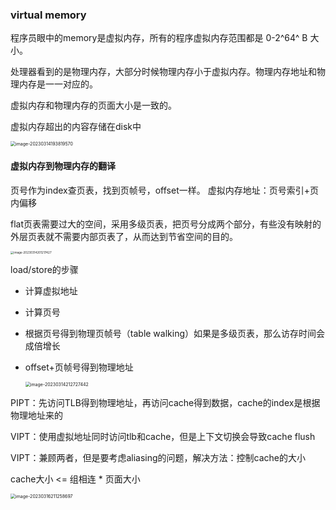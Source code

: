 ### virtual memory

程序员眼中的memory是虚拟内存，所有的程序虚拟内存范围都是 0-2^64^ B 大小。

处理器看到的是物理内存，大部分时候物理内存小于虚拟内存。物理内存地址和物理内存是一一对应的。 

虚拟内存和物理内存的页面大小是一致的。

虚拟内存超出的内容存储在disk中

<img src="https://wangyidipicgo.oss-cn-hangzhou.aliyuncs.com/image-20230314193819570.png" alt="image-20230314193819570" style="zoom:50%;" />

#### 虚拟内存到物理内存的翻译

页号作为index查页表，找到页帧号，offset一样。  虚拟内存地址：页号索引+页内偏移



flat页表需要过大的空间，采用多级页表，把页号分成两个部分，有些没有映射的外层页表就不需要内部页表了，从而达到节省空间的目的。

<img src="https://wangyidipicgo.oss-cn-hangzhou.aliyuncs.com/image-20230314201217427.png" alt="image-20230314201217427" style="zoom: 33%;" />

load/store的步骤

- 计算虚拟地址
- 计算页号
- 根据页号得到物理页帧号（table walking）如果是多级页表，那么访存时间会成倍增长
- offset+页帧号得到物理地址

  <img src="https://wangyidipicgo.oss-cn-hangzhou.aliyuncs.com/image-20230314212727442.png" alt="image-20230314212727442" style="zoom:50%;" />

PIPT：先访问TLB得到物理地址，再访问cache得到数据，cache的index是根据物理地址来的

VIPT：使用虚拟地址同时访问tlb和cache，但是上下文切换会导致cache flush

VIPT：兼顾两者，但是要考虑aliasing的问题，解决方法：控制cache的大小



cache大小 <= 组相连 * 页面大小

<img src="https://wangyidipicgo.oss-cn-hangzhou.aliyuncs.com/image-20230316211258697.png" alt="image-20230316211258697" style="zoom:50%;" />